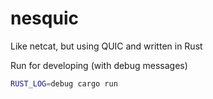# nesquic
Like netcat, but using QUIC and written in Rust

Run for developing (with debug messages)
```bash
RUST_LOG=debug cargo run
```
